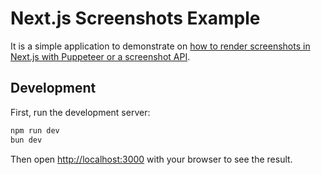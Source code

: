 # Next.js Screenshots Example

It is a simple application to demonstrate on [how to render screenshots in Next.js with Puppeteer or a screenshot API](https://screenshotone.com/blog/nextjs-screenshots/).

## Development

First, run the development server:

```bash
npm run dev
bun dev
```

Then open [http://localhost:3000](http://localhost:3000) with your browser to see the result.
